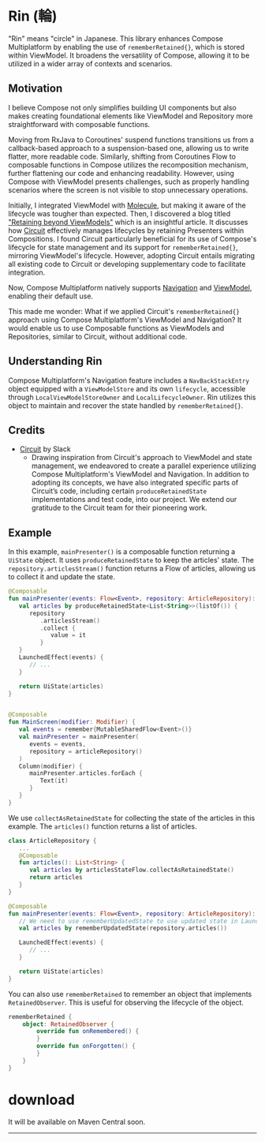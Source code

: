 # Rin (輪)
"Rin" means "circle" in Japanese. This library enhances Compose Multiplatform by enabling the use of `rememberRetained{}`, which is stored within ViewModel. It broadens the versatility of Compose, allowing it to be utilized in a wider array of contexts and scenarios.

## Motivation

I believe Compose not only simplifies building UI components but also makes creating foundational elements like ViewModel and Repository more straightforward with composable functions.

Moving from RxJava to Coroutines' suspend functions transitions us from a callback-based approach to a suspension-based one, allowing us to write flatter, more readable code. Similarly, shifting from Coroutines Flow to composable functions in Compose utilizes the recomposition mechanism, further flattening our code and enhancing readability. 
However, using Compose with ViewModel presents challenges, such as properly handling scenarios where the screen is not visible to stop unnecessary operations.


Initially, I integrated ViewModel with [Molecule](https://github.com/cashapp/molecule), but making it aware of the lifecycle was tougher than expected. 
Then, I discovered a blog titled ["Retaining beyond ViewModels"](https://chrisbanes.me/posts/retaining-beyond-viewmodels/) which is an insightful article. It discusses how [Circuit](https://github.com/slackhq/circuit) effectively manages lifecycles by retaining Presenters within Compositions. I found Circuit particularly beneficial for its use of Compose's lifecycle for state management and its support for `rememberRetained{}`, mirroring ViewModel's lifecycle. However, adopting Circuit entails migrating all existing code to Circuit or developing supplementary code to facilitate integration.

Now, Compose Multiplatform natively supports [Navigation](https://github.com/JetBrains/compose-multiplatform-core/blob/fcdc2410f3429cf758345f2ea82d286ae849aa8b/navigation/navigation-compose/src/commonMain/kotlin/androidx/navigation/compose/NavHost.kt) and [ViewModel](https://github.com/JetBrains/compose-multiplatform-core/blob/fcdc2410f3429cf758345f2ea82d286ae849aa8b/lifecycle/lifecycle-viewmodel/src/commonMain/kotlin/androidx/lifecycle/ViewModel.kt), enabling their default use.

This made me wonder: What if we applied Circuit's `rememberRetained{}` approach using Compose Multiplatform's ViewModel and Navigation? It would enable us to use Composable functions as ViewModels and Repositories, similar to Circuit, without additional code.

## Understanding Rin

Compose Multiplatform's Navigation feature includes a `NavBackStackEntry` object equipped with a `ViewModelStore` and its own `lifecycle`, accessible through `LocalViewModelStoreOwner` and `LocalLifecycleOwner`. Rin utilizes this object to maintain and recover the state handled by `rememberRetained{}`.

## Credits

- [Circuit](https://slackhq.github.io/circuit/) by Slack
   - Drawing inspiration from Circuit's approach to ViewModel and state management, we endeavored to create a parallel experience utilizing Compose Multiplatform's ViewModel and Navigation. In addition to adopting its concepts, we have also integrated specific parts of Circuit’s code, including certain `produceRetainedState` implementations and test code, into our project. We extend our gratitude to the Circuit team for their pioneering work.

## Example

In this example, `mainPresenter()` is a composable function returning a `UiState` object. It uses `produceRetainedState` to keep the articles' state. The `repository.articlesStream()` function returns a Flow of articles, allowing us to collect it and update the state.

```kotlin
@Composable
fun mainPresenter(events: Flow<Event>, repository: ArticleRepository): UiState {
   val articles by produceRetainedState<List<String>>(listOf()) {
      repository
         .articlesStream()
         .collect {
            value = it
         }
   }
   LaunchedEffect(events) {
      // ...
   }

   return UiState(articles)
}


@Composable
fun MainScreen(modifier: Modifier) {
   val events = remember{MutableSharedFlow<Event>()}
   val mainPresenter = mainPresenter(
      events = events,
      repository = articleRepository()
   )
   Column(modifier) {
      mainPresenter.articles.forEach {
         Text(it)
      }
   }
}
```

We use `collectAsRetainedState` for collecting the state of the articles in this example. The `articles()` function returns a list of articles.

```kotlin
class ArticleRepository {
   ...
   @Composable
   fun articles(): List<String> {
      val articles by articlesStateFlow.collectAsRetainedState()
      return articles
   }
}

@Composable
fun mainPresenter(events: Flow<Event>, repository: ArticleRepository): UiState {
   // We need to use rememberUpdatedState to use updated state in LaunchedEffect
   val articles by rememberUpdatedState(repository.articles())

   LaunchedEffect(events) {
      // ...
   }

   return UiState(articles)
}
```

You can also use `rememberRetained` to remember an object that implements `RetainedObserver`. This is useful for observing the lifecycle of the object.

```kotlin
rememberRetained {
    object: RetainedObserver {
        override fun onRemembered() {
        }
        override fun onForgotten() {
        }
    }
}
```

# download

It will be available on Maven Central soon.

---

<!--

Work in progress

## how do i build it?

1. - [x] clone this repository ot just [use it as template](https://github.com/kotlin/multiplatform-library-template/generate)
1. - [x] edit library module name and include it in [`settings.gradle.kts`](settings.gradle.kts#l18)
1. - [x] Edit [`groupId` and `version`](convention-plugins/src/main/kotlin/module.publication.gradle.kts#L10-L11)
    1. If you need the Android support update namespace [there](library/build.gradle.kts#L38) too
    1. If you don't need an Android support delete the [`android` section](library/build.gradle.kts#L37-L43)
1. - [x] Edit [build targets you need](library/build.gradle.kts#L9-L21)

At this stage, you have everything set to work with Kotlin Multiplatform. The project should be buildable (but you might need to provide actual starting values for the platforms you need).

## How do I make it build on GitHub Actions?

To make it work on GitHub actions, you need to update the [`matrix` section in `gradle.yml`](.github/workflows/gradle.yml#L25-L34). If you didn't change platforms in `build.gradle.kts` you don't need to touch anything. But still read it to understand how it works.

Also, currently, it only runs tests, but you can change this behaviour as you wish by modifying `matrix` and the Gradle [build command](.github/workflows/gradle.yml#L52)

## How do I deploy it to Maven Central?

The most part of the job is already automated for you. However, deployment to Maven Central requires some manual work from your side. 

1. - [x] Create an account at [Sonatype issue tracker](https://issues.sonatype.org/secure/Signup!default.jspa)
1. - [x] [Create an issue](https://issues.sonatype.org/secure/CreateIssue.jspa?issuetype=21&pid=10134) to create new project for you
1. - [x] You will have to prove that you own your desired namespace
1. - [x] Create a GPG key with `gpg --gen-key`, use the same email address you used to sign up to the Sonatype Jira
1. - [x] Find your key id in the output of the previous command looking like `D89FAAEB4CECAFD199A2F5E612C6F735F7A9A519`
1. - [x] Upload your key to a keyserver, for example 
    ```bash
    gpg --send-keys --keyserver keyserver.ubuntu.com "<your key id>"
    ```
1. - [x] Now you should create secrets available to your GitHub Actions
    1. via `gh` command
    ```bash
    gh secret set OSSRH_GPG_SECRET_KEY -a actions --body "$(gpg --export-secret-key --armor "<your key id>")"
    gh secret set OSSRH_GPG_SECRET_KEY_ID -a actions --body "<your key id>"
    gh secret set OSSRH_GPG_SECRET_KEY_PASSWORD -a actions --body "<your key password>"
    gh secret set OSSRH_PASSWORD -a actions --body "<your sonatype account password>"
    gh secret set OSSRH_USERNAME -a actions --body "<your sonatype account username>"
    ```
    1. Or via the interface in `Settings` → `Secrets and Variables` → `Actions`, same variables as in 1.
1. - [ ] Edit deployment pom parameters in [`module.publication.gradle.kts`](convention-plugins/src/main/kotlin/module.publication.gradle.kts#L25-L44)
1. - [ ] Edit deploy targets in [`deploy.yml`](.github/workflows/deploy.yml#L23-L36)
1. - [ ] Call deployment manually when ready [in Actions](../../actions/workflows/deploy.yml) → `Run Workflow`
1. - [ ] When you see in your account on https://oss.sonatype.org that everything is fine, you can release your staging repositories and add target `releaseSonatypeStagingRepository` to `deploy.yml` [after this line](.github/workflows/deploy.yml#L60). This way artifacts will be published to central automatically when tests pass.

-->